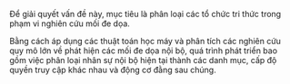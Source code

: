 Để giải quyết vấn đề này, mục tiêu là phân loại các tổ chức tri thức trong phạm vi nghiên cứu mối đe dọa.


 Bằng cách áp dụng các thuật toán học máy và phân tích các nghiên cứu quy mô lớn về phát hiện các mối đe dọa nội bộ, quá trình phát triển bao gồm việc phân loại nhân sự nội bộ hiện tại thành các danh mục, cấp độ quyền truy cập khác nhau và động cơ đằng sau chúng.



